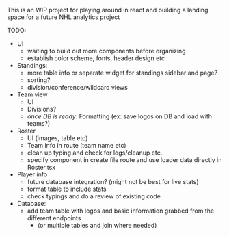 This is an WIP project for playing around in react and building a landing space for a future NHL analytics project

TODO:

- UI
  - waiting to build out more components before organizing
  - establish color scheme, fonts, header design etc
- Standings:
  - more table info or separate widget for standings sidebar and page?
  - sorting?
  - division/conference/wildcard views
- Team view
  - UI
  - Divisions?
  - _once DB is ready_: Formatting (ex: save logos on DB and load with teams?)
- Roster
  - UI (images, table etc)
  - Team info in route (team name etc)
  - clean up typing and check for logs/cleanup etc.
  - specify component in create file route and use loader data directly in Roster.tsx
- Player info
  - future database integration? (might not be best for live stats)
  - format table to include stats
  - check typings and do a review of existing code
- Database:
  - add team table with logos and basic information grabbed from the different endpoints
    - (or multiple tables and join where needed)
